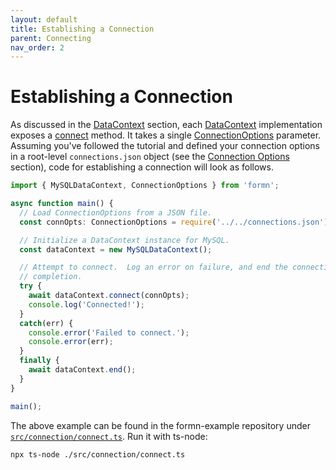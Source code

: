 ```yaml
---
layout: default
title: Establishing a Connection
parent: Connecting
nav_order: 2
---
```


# Establishing a Connection

As discussed in the [DataContext](../datacontext/) section, each
[DataContext](../../api-doc/latest/classes/datacontext.html) implementation
exposes a [connect](../../api-doc/latest/classes/datacontext.html#connect)
method.  It takes a single
[ConnectionOptions](../../api-doc/latest/classes/connectionoptions.html)
parameter.  Assuming you've followed the tutorial and defined your connection
options in a root-level `connections.json` object (see the [Connection
Options](./connection-options.html) section), code for establishing a
connection will look as follows.

```typescript
import { MySQLDataContext, ConnectionOptions } from 'formn';

async function main() {
  // Load ConnectionOptions from a JSON file.
  const connOpts: ConnectionOptions = require('../../connections.json');

  // Initialize a DataContext instance for MySQL.
  const dataContext = new MySQLDataContext();

  // Attempt to connect.  Log an error on failure, and end the connection on
  // completion.
  try {
    await dataContext.connect(connOpts);
    console.log('Connected!');
  }
  catch(err) {
    console.error('Failed to connect.');
    console.error(err);
  }
  finally {
    await dataContext.end();
  }
}

main();
```

The above example can be found in the formn-example repository under
[`src/connection/connect.ts`](https://github.com/benbotto/formn-example/blob/1.0.0/src/connection/connect.ts).
Run it with ts-node:

```
npx ts-node ./src/connection/connect.ts
```

